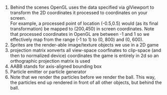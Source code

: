 1. Behind the scenes OpenGL uses the data specified via glViewport to transform the 2D coordinates it processed to coordinates on your screen. 		
For example, a processed point of location (-0.5,0.5) would (as its final transformation) be mapped to (200,450) in screen coordinates. 
Note that processed coordinates in OpenGL are between -1 and 1 so we effectively map from the range (-1 to 1) to (0, 800) and (0, 600).
2. Sprites are the render-able image/texture objects we use in a 2D game
3. projection matrix xonverts all view-space coorfinates to clip-space (and then to normalized device) coordinates
	the game is entirely in 2d so an orthographic projection matrix is used
4. AABB stands for axis-aligned bounding box
5. Particle emitter or particle generator
6. Note that we render the particles before we render the ball. This way, the particles end up rendered in front of all other objects, but behind the ball.
